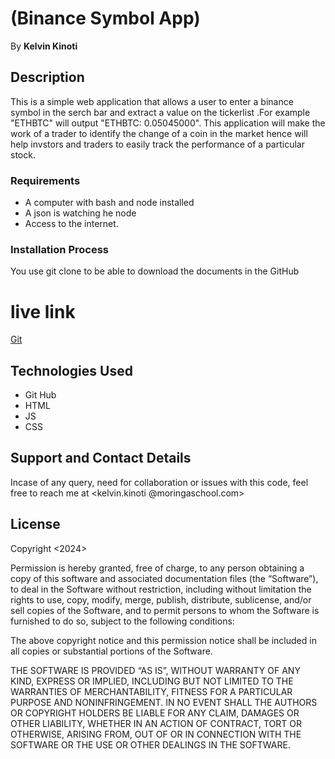 # (Binance Symbol App)


By **Kelvin Kinoti**

## Description

This is a simple web application that allows a user to enter a binance symbol in the serch bar  and extract a value on the tickerlist .For example "ETHBTC" will output "ETHBTC: 0.05045000".
This application will make the work of a trader to identify the change of a coin in the market hence will help invstors and traders to easily track the performance of a particular stock. 



### Requirements
* A computer with bash and node installed
* A json is watching he node
* Access to the internet.

### Installation Process
You use git clone to be able to download the documents in the GitHub

# live link
[Git](https://kinotikm.github.io/phase-1-project/)



## Technologies Used
* Git Hub
* HTML
* JS
* CSS

## Support and Contact Details

Incase of any query, need for collaboration or issues with this code, feel free to reach me at
<kelvin.kinoti @moringaschool.com>

## License
Copyright <2024> <COPYRIGHT Kelvin>

Permission is hereby granted, free of charge, to any person obtaining a copy of this software and associated documentation files (the “Software”), to deal in the Software without restriction, including without limitation the rights to use, copy, modify, merge, publish, distribute, sublicense, and/or sell copies of the Software, and to permit persons to whom the Software is furnished to do so, subject to the following conditions:

The above copyright notice and this permission notice shall be included in all copies or substantial portions of the Software.

THE SOFTWARE IS PROVIDED “AS IS”, WITHOUT WARRANTY OF ANY KIND, EXPRESS OR IMPLIED, INCLUDING BUT NOT LIMITED TO THE WARRANTIES OF MERCHANTABILITY, FITNESS FOR A PARTICULAR PURPOSE AND NONINFRINGEMENT. IN NO EVENT SHALL THE AUTHORS OR COPYRIGHT HOLDERS BE LIABLE FOR ANY CLAIM, DAMAGES OR OTHER LIABILITY, WHETHER IN AN ACTION OF CONTRACT, TORT OR OTHERWISE, ARISING FROM, OUT OF OR IN CONNECTION WITH THE SOFTWARE OR THE USE OR OTHER DEALINGS IN THE SOFTWARE.
